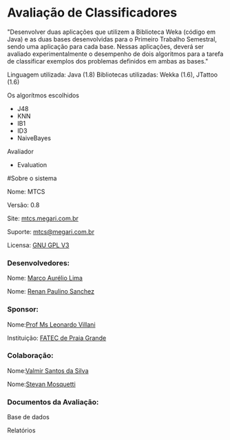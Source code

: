 # Avaliação de Classificadores

"Desenvolver duas aplicações que utilizem a Biblioteca Weka (código em Java) e as duas bases desenvolvidas para o Primeiro Trabalho Semestral, sendo uma aplicação para cada base. Nessas aplicações, deverá ser avaliado experimentalmente o desempenho de dois algoritmos para a tarefa de classificar exemplos dos problemas definidos em ambas as bases."

Linguagem utilizada: Java (1.8)
Bibliotecas utilizadas: Wekka (1.6), JTattoo (1.6) 

Os algorítmos escolhidos
 <ul>
  <li>J48</li>
  <li>KNN</li>
  <li>IB1</li>
  <li>ID3</li>
  <li>NaiveBayes</li>
 </ul>
Avaliador
  <ul>
   <li>Evaluation</li>
  </ul>

#Sobre o sistema

<p>Nome: MTCS</p>
<p>Versão: 0.8</p>
<p>Site: <a href="http://mtcs.megari.com.br">mtcs.megari.com.br</a></p>
<p>Suporte: <a href="mailto:mtcs@megari.com.br">mtcs@megari.com.br</a></p>
<p>Licensa: <a href="http://www.gnu.org/licenses/gpl-3.0.en.html">GNU GPL V3</a></p>

<h3>Desenvolvedores:</h3>
<p>Nome: <a href="https://github.com/marckdx" target="_blank">Marco Aurélio Lima</a></p>
<p>Nome: <a href="https://github.com/renanps" target="_blank">Renan Paulino Sanchez</a></p>

<h3>Sponsor:</h3>
<p>Nome:<a href="http://www.villani.eti.br" target="_blank">Prof Ms Leonardo Villani</a></p>
<p>Instituição: <a href="http://www.fatecpg.com.br">FATEC de Praia Grande</a></p>

<h3>Colaboração:</h3>
<p>Nome:<a href="https://github.com/valmirsl" target="_blank">Valmir Santos da Silva</a></p>
<p>Nome:<a href="" target="_blank">Stevan Mosquetti</a></p>

<h3>Documentos da Avaliação:</h3>
<p>Base de dados</p>
<p>Relatórios</p>
